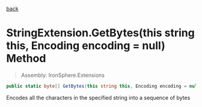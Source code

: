 ﻿

[back](/IronSphere.Extensions/types/StringExtension)

# StringExtension.GetBytes(this string this, Encoding encoding = null) Method

> Assembly: IronSphere.Extensions

```csharp
public static byte[] GetBytes(this string this, Encoding encoding = null)
```

Encodes all the characters in the specified string into a sequence of bytes

 